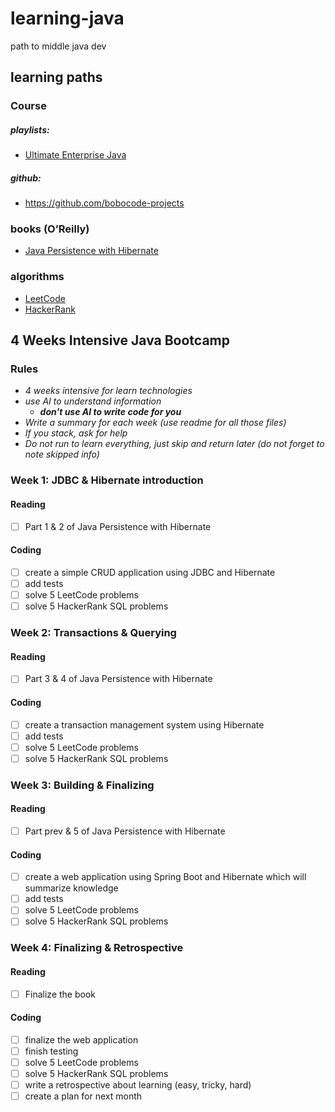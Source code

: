 # learning-java

path to middle java dev

## learning paths

### Course

##### playlists:

- [Ultimate Enterprise Java](https://youtube.com/playlist?list=PLqt5_5aU1KQLFZH-Rltag_AvHtQvDHhzG&si=V9WE4bU1I4WIJCU1)

##### github:

- https://github.com/bobocode-projects

### books **(O’Reilly)**

- [Java Persistence with Hibernate](https://learning.oreilly.com/library/view/java-persistence-with/9781617290459/)

### algorithms

- [LeetCode](https://leetcode.com)
- [HackerRank](https://www.hackerrank.com)

## 4 Weeks Intensive Java Bootcamp

### Rules

- _4 weeks intensive for learn technologies_
- _use AI to understand information_
  - _**don't use AI to write code for you**_
- _Write a summary for each week (use readme for all those files)_
- _If you stack, ask for help_
- _Do not run to learn everything, just skip and return later (do not forget to note skipped info)_

### Week 1: JDBC & Hibernate introduction

#### Reading

- [ ] Part 1 & 2 of Java Persistence with Hibernate

#### Coding

- [ ] create a simple CRUD application using JDBC and Hibernate
- [ ] add tests
- [ ] solve 5 LeetCode problems
- [ ] solve 5 HackerRank SQL problems

### Week 2: Transactions & Querying

#### Reading

- [ ] Part 3 & 4 of Java Persistence with Hibernate

#### Coding

- [ ] create a transaction management system using Hibernate
- [ ] add tests
- [ ] solve 5 LeetCode problems
- [ ] solve 5 HackerRank SQL problems

### Week 3: Building & Finalizing

#### Reading

- [ ] Part prev & 5 of Java Persistence with Hibernate

#### Coding

- [ ] create a web application using Spring Boot and Hibernate which will summarize knowledge
- [ ] add tests
- [ ] solve 5 LeetCode problems
- [ ] solve 5 HackerRank SQL problems

### Week 4: Finalizing & Retrospective

#### Reading

- [ ] Finalize the book

#### Coding

- [ ] finalize the web application
- [ ] finish testing
- [ ] solve 5 LeetCode problems
- [ ] solve 5 HackerRank SQL problems
- [ ] write a retrospective about learning (easy, tricky, hard)
- [ ] create a plan for next month
